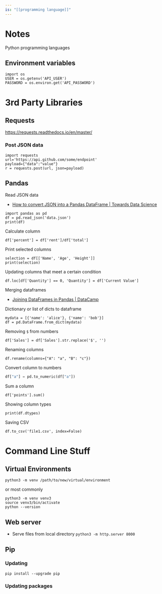 ```yaml
---
is: "[[programming language]]"
---
```

# Notes
Python programming languages

## Environment variables
```
import os
USER = os.getenv('API_USER')
PASSWORD = os.environ.get('API_PASSWORD')
```

# 3rd Party Libraries
## Requests
https://requests.readthedocs.io/en/master/

### Post JSON data
```
import requests
url='https://api.github.com/some/endpoint'
payload={"data":"value"}
r = requests.post(url, json=payload)
```

## Pandas
Read JSON data
* [How to convert JSON into a Pandas DataFrame | Towards Data Science](https://towardsdatascience.com/how-to-convert-json-into-a-pandas-dataframe-100b2ae1e0d8)
```
import pandas as pd
df = pd.read_json('data.json')
print(df)
```

Calculate column
```
df['percent'] = df['rent']/df['total']
```

Print selected columns
```
selection = df[['Name', 'Age', 'Height']]
print(selection)
```

Updating columns that meet a certain condition
```
df.loc[df['Quantity'] == 0, 'Quantity'] = df['Current Value']
```

Merging dataframes
* [Joining DataFrames in Pandas | DataCamp](https://www.datacamp.com/community/tutorials/joining-dataframes-pandas)

Dictionary or list of dicts to dataframe
```
mydata = [{'name': 'alice'}, {'name': 'bob'}]
df = pd.DataFrame.from_dict(mydata)
```

Removing `$` from numbers
```
df['Sales'] = df['Sales'].str.replace('$', '')
```

Renaming columns
```
df.rename(columns={"A": "a", "B": "c"})
```

Convert column to numbers
```python
df["a"] = pd.to_numeric(df["a"])
```

Sum a column
```
df['points'].sum()
```

Showing column types
```
print(df.dtypes)
```

Saving CSV
```
df.to_csv('file1.csv', index=False)
```

# Command Line Stuff
## Virtual Environments
```
python3 -m venv /path/to/new/virtual/environment
```
or most commonly
```
python3 -m venv venv3
source venv3/bin/activate
python --version
```

## Web server
* Serve files from local directory
```python3 -m http.server 8000```

## Pip
### Updating
```
pip install --upgrade pip
```

### Updating packages
